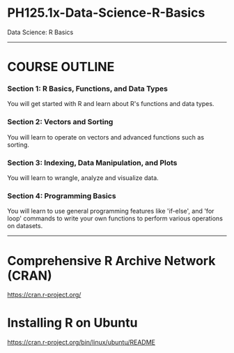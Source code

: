 # PH125.1x-Data-Science-R-Basics
Data Science: R Basics

---

# COURSE OUTLINE

### Section 1: R Basics, Functions, and Data Types

You will get started with R and learn about R's functions and data types.

### Section 2: Vectors and Sorting

You will learn to operate on vectors and advanced functions such as sorting. 

### Section 3: Indexing, Data Manipulation, and Plots

You will learn to wrangle, analyze and visualize data.

### Section 4: Programming Basics

You will learn to use general programming features like 'if-else', and 'for loop' commands to write your own functions to perform various operations on datasets.

---
# Comprehensive R Archive Network (CRAN)

https://cran.r-project.org/

# Installing R on Ubuntu

https://cran.r-project.org/bin/linux/ubuntu/README